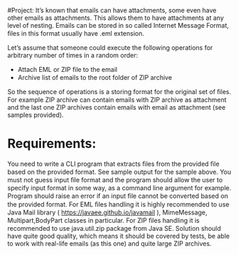 #Project:
It’s known that emails can have attachments, some even have other emails as attachments. This
allows them to have attachments at any level of nesting. Emails can be stored in so called
Internet Message Format, ﬁles in this format usually have .eml extension.

Let’s assume that someone could execute the following operations for arbitrary number of times
in a random order:
- Attach EML or ZIP ﬁle to the email
- Archive list of emails to the root folder of ZIP archive

So the sequence of operations is a storing format for the original set of ﬁles. For example ZIP
archive can contain emails with ZIP archive as attachment and the last one ZIP archives contain
emails with email as attachment (see samples provided).
  
# Requirements:
You need to write a CLI program that extracts ﬁles from the provided ﬁle based on the provided
format. See sample output for the sample above.
You must not guess input ﬁle format and the program should allow the user to specify input
format in some way, as a command line argument for example. Program should raise an error if
an input ﬁle cannot be converted based on the provided format.
For EML ﬁles handling it is highly recommended to use Java Mail library
( https://javaee.github.io/javamail ), MimeMessage, Multipart,BodyPart classes in particular.
For ZIP ﬁles handling it is recommended to use java.util.zip package from Java SE.
Solution should have quite good quality, which means it should be covered by tests, be able to
work with real-life emails (as this one) and quite large ZIP archives.